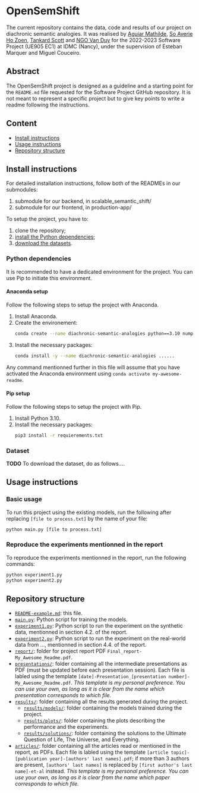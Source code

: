 # OpenSemShift

The current repository contains the data, code and results of our project on diachronic semantic analogies.
It was realised by [Aguiar Mathilde](https://github.com/MathildeAguiar), [So Averie Ho Zoen](https://github.com/averieso), [Tankard Scott](https://github.com/tabbyrobin) and [NGO Van Duy](https://github.com/thebugcreator) for the 2022-2023 Software Project (UE905 EC1) at IDMC (Nancy), under the supervision of Esteban Marquer and Miguel Couceiro.

## Abstract
The OpenSemShift project is designed as a guideline and a starting point for the `README.md` file requested for the Software Project GitHub repository. It is not meant to represent a specific project but to give key points to write a readme following the instructions.

## Content
- [Install instructions](#install-instructions)
- [Usage instructions](#usage-instruction)
- [Repository structure](#repository-structure)

## Install instructions

For detailed installation instructions, follow both of the READMEs in our submodules: 
1. submodule for our backend, in scalable_semantic_shift/
2. submodule for our frontend, in production-app/

To setup the project, you have to:
1. clone the repository;
2. [install the Python dependencies](#python-dependencies);
3. [download the datasets](#).

### Python dependencies
It is recommended to have a dedicated environment for the project.
You can use Pip to initiate this environment. 

#### Anaconda setup
Follow the following steps to setup the project with Anaconda.
1. Install Anaconda.
2. Create the environement:
    ```bash
    conda create --name diachronic-semantic-analogies python==3.10 numpy jupyter
    ```
3. Install the necessary packages:
    ```bash
    conda install -y --name diachronic-semantic-analogies ......
    ```

Any command mentionned further in this file will assume that you have activated the Anaconda environment using `conda activate my-awesome-readme`.

#### Pip setup
Follow the following steps to setup the project with Pip.
1. Install Python 3.10.
2. Install the necessary packages:
    ```bash
    pip3 install -r requierements.txt
    ```

### Dataset
**TODO**
To download the dataset, do as follows....

## Usage instructions
### Basic usage
To run this project using the existing models, run the following after replacing `[file to process.txt]` by the name of your file:
```bash
python main.py [file to process.txt]
```

### Reproduce the experiments mentionned in the report
To reproduce the experiments mentionned in the report, run the following commands:
```bash
python experiment1.py
python experiment2.py
```

## Repository structure
- [`README-example.md`](/README-example.md): this file.
- [`main.py`](/main.py): Python script for training the models.
- [`experiment1.py`](/experiment1.py): Python script to run the experiment on the synthetic data, mentionned in section 4.2. of the report.
- [`experiment2.py`](/experiment2.py): Python script to run the experiment on the real-world data from ..., mentionned in section 4.4. of the report.
- [`report/`](/report/): folder for project report PDF `Final_report-My_Awesome_Readme.pdf`.
- [`presentations/`](/presentations/): folder containing all the intermediate presentations as PDF (must be updated before each presentation session). Each file is labled using the template `[date]-Presentation_[presentation number]-My_Awesome_Readme.pdf`. *This template is my personal preference. You can use your own, as long as it is clear from the name which presentation corresponds to which file.*
- [`results/`](/results/): folder containing all the results generated during the project.
    - [`results/models/`](/results/models/): folder containing the models trained during the project.
    - [`results/plots/`](/results/plots/): folder containing the plots describing the performance and the experiments.
    - [`results/solutions/`](/results/solutions/): folder containing the solutions to the Ultimate Question of Life, The Universe, and Everything.
- [`articles/`](/articles/): folder containing all the articles read or mentioned in the report, as PDFs. Each file is labled using the template `[article topic]-[publication year]-[authors' last names].pdf`; if more than 3 authors are present, `[authors' last names]` is replaced by `[first author's last name]-et-al` instead. *This template is my personal preference. You can use your own, as long as it is clear from the name which paper corresponds to which file.*

